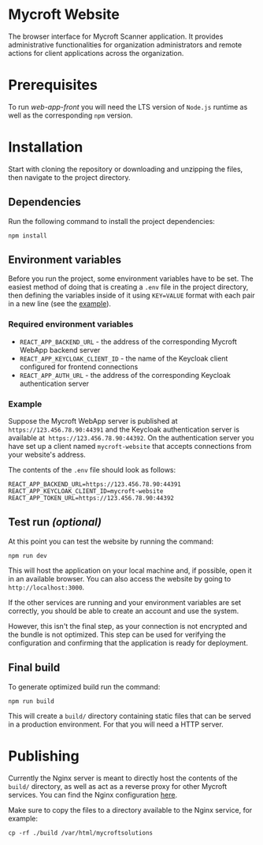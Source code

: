 # Mycroft Website

The browser interface for Mycroft Scanner application. It provides administrative functionalities for organization administrators and remote actions for client applications across the organization.

# Prerequisites

To run _web-app-front_ you will need the LTS version of `Node.js` runtime as well as the corresponding `npm` version.

# Installation

Start with cloning the repository or downloading and unzipping the files, then navigate to the project directory.

## Dependencies

Run the following command to install the project dependencies:

```
npm install
```

## Environment variables

Before you run the project, some environment variables have to be set.
The easiest method of doing that is creating a `.env` file in the project directory, then defining the variables inside of it using `KEY=VALUE` format with each pair in a new line (see the [example](#example)).

### Required environment variables

- `REACT_APP_BACKEND_URL` - the address of the corresponding Mycroft WebApp backend server
- `REACT_APP_KEYCLOAK_CLIENT_ID` - the name of the Keycloak client configured for frontend connections
- `REACT_APP_AUTH_URL` - the address of the corresponding Keycloak authentication server

### Example

Suppose the Mycroft WebApp server is published at `https://123.456.78.90:44391` and the Keycloak authentication server is available at` https://123.456.78.90:44392`.
On the authentication server you have set up a client named `mycroft-website` that accepts connections from your website's address.

The contents of the `.env` file should look as follows:

```
REACT_APP_BACKEND_URL=https://123.456.78.90:44391
REACT_APP_KEYCLOAK_CLIENT_ID=mycroft-website
REACT_APP_TOKEN_URL=https://123.456.78.90:44392
```

## Test run _(optional)_

At this point you can test the website by running the command:

```
npm run dev
```

This will host the application on your local machine and, if possible, open it in an available browser.
You can also access the website by going to `http://localhost:3000`.

If the other services are running and your environment variables are set correctly, you should be able to create an account and use the system.

However, this isn't the final step, as your connection is not encrypted and the bundle is not optimized.
This step can be used for verifying the configuration and confirming that the application is ready for deployment.

## Final build

To generate optimized build run the command:

```
npm run build
```

This will create a `build/` directory containing static files that can be served in a production environment.
For that you will need a HTTP server.

# Publishing

Currently the Nginx server is meant to directly host the contents of the `build/` directory, as well as act as a reverse proxy for other Mycroft services.
You can find the Nginx configuration [here](../mycroft-web-server).

Make sure to copy the files to a directory available to the Nginx service, for example:

```
cp -rf ./build /var/html/mycroftsolutions
```
